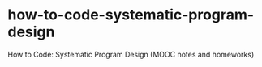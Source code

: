 # how-to-code-systematic-program-design
How to Code: Systematic Program Design (MOOC notes and homeworks)
